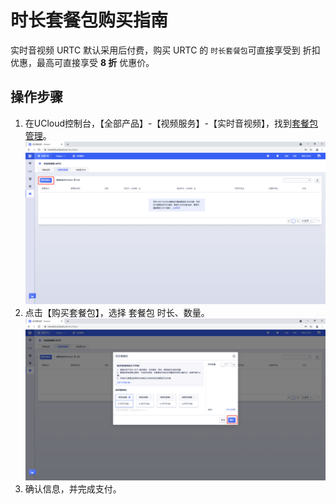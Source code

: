 # 时长套餐包购买指南

实时音视频 URTC 默认采用后付费，购买 URTC 的 `时长套餐包`可直接享受到 折扣优惠，最高可直接享受 **8 折** 优惠价。   

## 操作步骤

1. 在UCloud控制台，【全部产品】-【视频服务】-【实时音视频】，找到[套餐包管理](https://console.ucloud.cn/urtc/shop)。    
![](/images/priceImage/01.png)
2. 点击【购买套餐包】，选择 套餐包 时长、数量。    
![](/images/priceImage/02.png)
3. 确认信息，并完成支付。    
